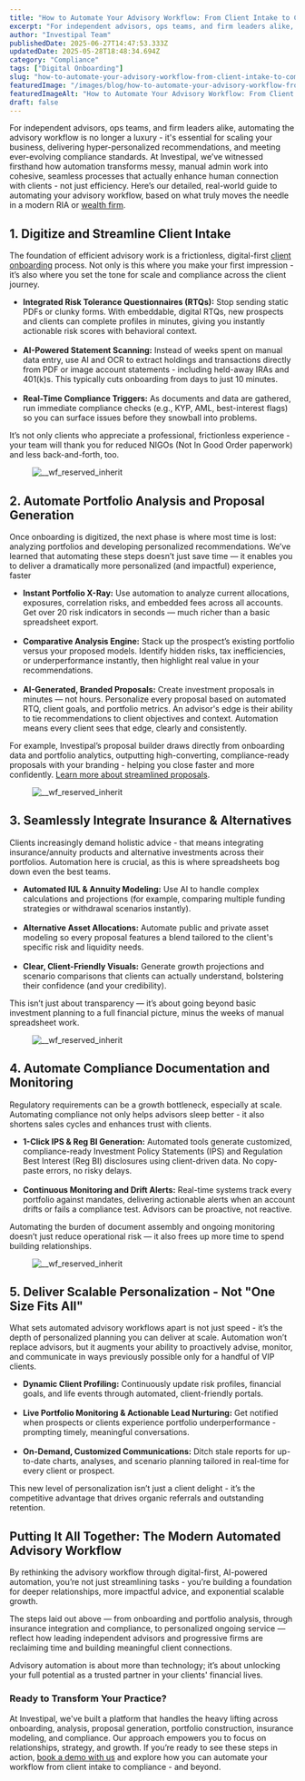 ```yaml
---
title: "How to Automate Your Advisory Workflow: From Client Intake to Compliance"
excerpt: "For independent advisors, ops teams, and firm leaders alike, automating the advisory workflow is no longer a luxury - it's essential for scaling your business, delivering hyper-personalized recommendations, and meeting."
author: "Investipal Team"
publishedDate: 2025-06-27T14:47:53.333Z
updatedDate: 2025-05-28T18:48:34.694Z
category: "Compliance"
tags: ["Digital Onboarding"]
slug: "how-to-automate-your-advisory-workflow-from-client-intake-to-compliance"
featuredImage: "/images/blog/how-to-automate-your-advisory-workflow-from-client-intake-to-compliance__hero.png"
featuredImageAlt: "How to Automate Your Advisory Workflow: From Client Intake to Compliance"
draft: false
---
```

<p id="">For independent advisors, ops teams, and firm leaders alike, automating the advisory workflow is no longer a luxury - it's essential for scaling your business, delivering hyper-personalized recommendations, and meeting ever-evolving compliance standards. At Investipal, we’ve witnessed firsthand how automation transforms messy, manual admin work into cohesive, seamless processes that actually enhance human connection with clients - not just efficiency. Here’s our detailed, real-world guide to automating your advisory workflow, based on what truly moves the needle in a modern RIA or <a href="/segments/wealth-firms">wealth firm</a>.</p><h2 id="">1. Digitize and Streamline Client Intake</h2><p id="">The foundation of efficient advisory work is a frictionless, digital-first <a href="/features/client-acquisition">client onboarding</a> process. Not only is this where you make your first impression - it’s also where you set the tone for scale and compliance across the client journey.</p><ul id=""><li id=""><strong id="">Integrated Risk Tolerance Questionnaires (RTQs):</strong> Stop sending static PDFs or clunky forms. With embeddable, digital RTQs, new prospects and clients can complete profiles in minutes, giving you instantly actionable risk scores with behavioral context.</li> &nbsp;<li id=""><strong id="">AI-Powered Statement Scanning:</strong> Instead of weeks spent on manual data entry, use AI and OCR to extract holdings and transactions directly from PDF or image account statements - including held-away IRAs and 401(k)s. This typically cuts onboarding from days to just 10 minutes.</li> &nbsp;<li id=""><strong id="">Real-Time Compliance Triggers:</strong> As documents and data are gathered, run immediate compliance checks (e.g., KYP, AML, best-interest flags) so you can surface issues before they snowball into problems.</li></ul><p id="">It’s not only clients who appreciate a professional, frictionless experience - your team will thank you for reduced NIGOs (Not In Good Order paperwork) and less back-and-forth, too.</p><figure class="w-richtext-figure-type-image w-richtext-align-fullwidth" style="max-width:2240px" data-rt-type="image" data-rt-align="fullwidth" data-rt-max-width="2240px"><div><img src="/images/blog/how-to-automate-your-advisory-workflow-from-client-intake-to-compliance__67b65ad0b0df9e913c0f96f3_Why_20Customer_20Acquisition_20Costs_20Are_20Rising_20for_20Financial_20Advisors_20_And_20What_20To_20Do_20About_20It__20_8_.png" loading="lazy" alt="__wf_reserved_inherit"></div></figure><h2 id="">2. Automate Portfolio Analysis and Proposal Generation</h2><p id="">Once onboarding is digitized, the next phase is where most time is lost: analyzing portfolios and developing personalized recommendations. We’ve learned that automating these steps doesn’t just save time — it enables you to deliver a dramatically more personalized (and impactful) experience, faster</p><ul id=""><li id=""><strong id="">Instant Portfolio X-Ray:</strong> Use automation to analyze current allocations, exposures, correlation risks, and embedded fees across all accounts. Get over 20 risk indicators in seconds — much richer than a basic spreadsheet export.</li> &nbsp;<li id=""><strong id="">Comparative Analysis Engine:</strong> Stack up the prospect’s existing portfolio versus your proposed models. Identify hidden risks, tax inefficiencies, or underperformance instantly, then highlight real value in your recommendations.</li> &nbsp;<li id=""><strong id="">AI-Generated, Branded Proposals:</strong> Create investment proposals in minutes — not hours. Personalize every proposal based on automated RTQ, client goals, and portfolio metrics. An advisor's edge is their ability to tie recommendations to client objectives and context. Automation means every client sees that edge, clearly and consistently.</li></ul><p id="">For example, Investipal’s proposal builder draws directly from onboarding data and portfolio analytics, outputting high-converting, compliance-ready proposals with your branding - helping you close faster and more confidently. <a href="/blog/how-to-automate-proposal-generation-and-shorten-sales-cycles-for-financial-advisors" id="">Learn more about streamlined proposals</a>.</p><figure class="w-richtext-figure-type-image w-richtext-align-fullwidth" style="max-width:2240px" data-rt-type="image" data-rt-align="fullwidth" data-rt-max-width="2240px"><div><img src="/images/blog/how-to-automate-your-advisory-workflow-from-client-intake-to-compliance__67e4278bd19f14e8eb7677af_Incorporating_20Client_20Parameters_20_18_.png" loading="lazy" alt="__wf_reserved_inherit"></div></figure><h2 id="">3. Seamlessly Integrate Insurance & Alternatives</h2><p id="">Clients increasingly demand holistic advice - that means integrating insurance/annuity products and alternative investments across their portfolios. Automation here is crucial, as this is where spreadsheets bog down even the best teams.</p><ul id=""><li id=""><strong id="">Automated IUL & Annuity Modeling:</strong> Use AI to handle complex calculations and projections (for example, comparing multiple funding strategies or withdrawal scenarios instantly).</li> &nbsp;<li id=""><strong id="">Alternative Asset Allocations:</strong> Automate public and private asset modeling so every proposal features a blend tailored to the client's specific risk and liquidity needs.</li> &nbsp;<li id=""><strong id="">Clear, Client-Friendly Visuals:</strong> Generate growth projections and scenario comparisons that clients can actually understand, bolstering their confidence (and your credibility).</li></ul><p id="">This isn’t just about transparency — it’s about going beyond basic investment planning to a full financial picture, minus the weeks of manual spreadsheet work.</p><figure class="w-richtext-figure-type-image w-richtext-align-fullwidth" style="max-width:1542px" data-rt-type="image" data-rt-align="fullwidth" data-rt-max-width="1542px"><div><img src="/images/blog/how-to-automate-your-advisory-workflow-from-client-intake-to-compliance__68375a581c18ad43c6436fb1_Screenshot_202025-04-01_20160231.png" loading="lazy" alt="__wf_reserved_inherit"></div></figure><h2 id="">4. Automate Compliance Documentation and Monitoring</h2><p id="">Regulatory requirements can be a growth bottleneck, especially at scale. Automating compliance not only helps advisors sleep better - it also shortens sales cycles and enhances trust with clients.</p><ul id=""><li id=""><strong id="">1-Click IPS & Reg BI Generation:</strong> Automated tools generate customized, compliance-ready Investment Policy Statements (IPS) and Regulation Best Interest (Reg BI) disclosures using client-driven data. No copy-paste errors, no risky delays.</li> &nbsp;<li id=""><strong id="">Continuous Monitoring and Drift Alerts:</strong> Real-time systems track every portfolio against mandates, delivering actionable alerts when an account drifts or fails a compliance test. Advisors can be proactive, not reactive.</li></ul><p id="">Automating the burden of document assembly and ongoing monitoring doesn’t just reduce operational risk — it also frees up more time to spend building relationships.</p><figure class="w-richtext-figure-type-image w-richtext-align-fullwidth" style="max-width:2240px" data-rt-type="image" data-rt-align="fullwidth" data-rt-max-width="2240px"><div><img src="/images/blog/how-to-automate-your-advisory-workflow-from-client-intake-to-compliance__67e6b898d4c1c37afcd339a8_Investipal_20Regulation_20Best_20Interest_20AI_20Generator.png" loading="lazy" alt="__wf_reserved_inherit"></div></figure><h2 id="">5. Deliver Scalable Personalization - Not "One Size Fits All"</h2><p id="">What sets automated advisory workflows apart is not just speed - it’s the depth of personalized planning you can deliver at scale. Automation won’t replace advisors, but it augments your ability to proactively advise, monitor, and communicate in ways previously possible only for a handful of VIP clients.</p><ul id=""><li id=""><strong id="">Dynamic Client Profiling:</strong> Continuously update risk profiles, financial goals, and life events through automated, client-friendly portals.</li> &nbsp;<li id=""><strong id="">Live Portfolio Monitoring & Actionable Lead Nurturing:</strong> Get notified when prospects or clients experience portfolio underperformance - prompting timely, meaningful conversations.</li> &nbsp;<li id=""><strong id="">On-Demand, Customized Communications:</strong> Ditch stale reports for up-to-date charts, analyses, and scenario planning tailored in real-time for every client or prospect.</li></ul><p id="">This new level of personalization isn’t just a client delight - it’s the competitive advantage that drives organic referrals and outstanding retention.</p><h2 id="">Putting It All Together: The Modern Automated Advisory Workflow</h2><p id="">By rethinking the advisory workflow through digital-first, AI-powered automation, you’re not just streamlining tasks - you’re building a foundation for deeper relationships, more impactful advice, and exponential scalable growth.</p><p id="">The steps laid out above — from onboarding and portfolio analysis, through insurance integration and compliance, to personalized ongoing service — reflect how leading independent advisors and progressive firms are reclaiming time and building meaningful client connections.</p><p id="">Advisory automation is about more than technology; it’s about unlocking your full potential as a trusted partner in your clients' financial lives.</p><h3 id="">Ready to Transform Your Practice?</h3><p id="">At Investipal, we've built a platform that handles the heavy lifting across onboarding, analysis, proposal generation, portfolio construction, insurance modeling, and compliance. Our approach empowers you to focus on relationships, strategy, and growth. If you’re ready to see these steps in action, <a href="/book-a-demo" id="">book a demo with us</a> and explore how you can automate your workflow from client intake to compliance - and beyond.</p>